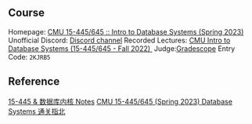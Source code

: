 ## Course
Homepage: [CMU 15-445/645 :: Intro to Database Systems (Spring 2023)](https://15445.courses.cs.cmu.edu/spring2023/)
Unofficial Discord: [Discord channel](https://link.zhihu.com/?target=https%3A//discord.gg/YF7dMCg)
Recorded Lectures: [CMU Intro to Database Systems (15-445/645 - Fall 2022) ](https://www.youtube.com/playlist?list=PLSE8ODhjZXjaKScG3l0nuOiDTTqpfnWFf)
Judge:[Gradescope](https://www.gradescope.com/courses/500628) Entry Code: `2KJRB5`
## Reference
[15-445 & 数据库内核 Notes](https://www.zhihu.com/column/c_1470863887393988608)
[CMU 15-445/645 (Spring 2023) Database Systems 通关指北](https://zhuanlan.zhihu.com/p/637960746)

